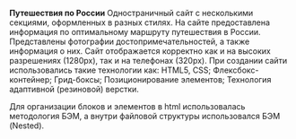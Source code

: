 **Путешествия по России**
Одностраничный сайт с несколькими секциями, оформленных в разных стилях.
На сайте предоставлена информация по оптимальному маршруту путешествия в России. Представлены фотографии достопримечательностей, а также информация о них.
Сайт отображается корректно как и на высоких разрешениях (1280px), так и на телефонах (320px).
При создании сайти использовались такие технологии как:
HTML5, CSS;
Флексбокс-контейнер;
Грид-боксы;
Позиционирование элементов;
Технология адаптивной (резиновой) верстки.

Для организации блоков и элементов в html использовалась методология БЭМ, а внутри файловой структуры использовался БЭМ (Nested).
